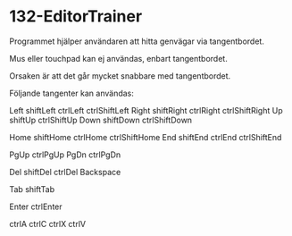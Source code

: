 # 132-EditorTrainer

Programmet hjälper användaren att hitta genvägar via tangentbordet.

Mus eller touchpad kan ej användas, enbart tangentbordet.

Orsaken är att det går mycket snabbare med tangentbordet.

Följande tangenter kan användas:

Left  shiftLeft  ctrlLeft  ctrlShiftLeft
Right shiftRight ctrlRight ctrlShiftRight
Up    shiftUp              ctrlShiftUp
Down  shiftDown            ctrlShiftDown

Home  shiftHome  ctrlHome  ctrlShiftHome 
End   shiftEnd   ctrlEnd   ctrlShiftEnd

PgUp             ctrlPgUp
PgDn             ctrlPgDn

Del   shiftDel   ctrlDel
Backspace

Tab 
shiftTab

Enter ctrlEnter

ctrlA
ctrlC
ctrlX
ctrlV